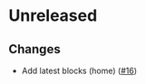 # Unreleased

## Changes
- Add latest blocks (home) ([\#16](https://github.com/forbole/big-dipper-2.0-solana/issues/16))

